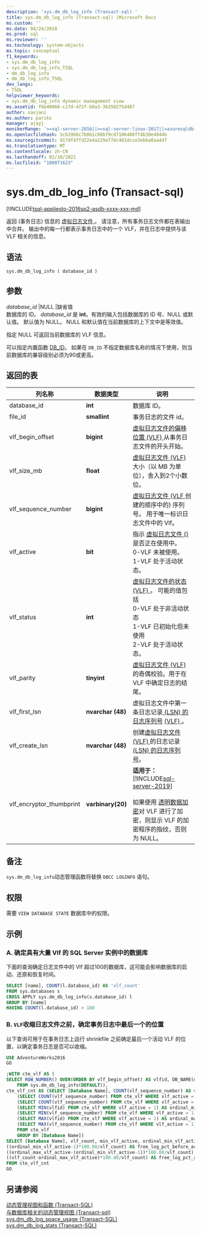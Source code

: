 ```yaml
---
description: 'sys.dm_db_log_info (Transact-sql) '
title: sys.dm_db_log_info (Transact-sql) |Microsoft Docs
ms.custom: ''
ms.date: 04/24/2018
ms.prod: sql
ms.reviewer: ''
ms.technology: system-objects
ms.topic: conceptual
f1_keywords:
- sys.dm_db_log_info
- sys.dm_db_log_info_TSQL
- dm_db_log_info
- dm_db_log_info_TSQL
dev_langs:
- TSQL
helpviewer_keywords:
- sys.dm_db_log_info dynamic management view
ms.assetid: f6b40060-c17d-472f-b0a3-3b350275d487
author: savjani
ms.author: pariks
manager: ajayj
monikerRange: '>=sql-server-2016||>=sql-server-linux-2017||=azuresqldb-mi-current'
ms.openlocfilehash: 5cb1966c7b861c60bf9cd7106480ff4b30e4844b
ms.sourcegitcommit: 917df4ffd22e4a229af7dc481dcce3ebba0aa4d7
ms.translationtype: MT
ms.contentlocale: zh-CN
ms.lasthandoff: 02/10/2021
ms.locfileid: "100071623"
---
```

# <a name="sysdm_db_log_info-transact-sql"></a>sys.dm_db_log_info (Transact-sql) 
[!INCLUDE[tsql-appliesto-2016sp2-asdb-xxxx-xxx-md](../../includes/tsql-appliesto-2016sp2-asdb-xxxx-xxx-md.md)]

返回 (事务日志) 信息的 [虚拟日志文件 ](../../relational-databases/sql-server-transaction-log-architecture-and-management-guide.md#physical_arch) 。 请注意，所有事务日志文件都在表输出中合并。 输出中的每一行都表示事务日志中的一个 VLF，并在日志中提供与该 VLF 相关的信息。

## <a name="syntax"></a>语法  
  
```  
sys.dm_db_log_info ( database_id )  
``` 

## <a name="arguments"></a>参数  
 *database_id* |NULL |缺省值  
 数据库的 ID。 *database_id* 是 **int**。有效的输入包括数据库的 ID 号、NULL 或默认值。 默认值为 NULL。 NULL 和默认值在当前数据库的上下文中是等效值。
 
 指定 NULL 可返回当前数据库的 VLF 信息。

 可以指定内置函数 [DB_ID](../../t-sql/functions/db-id-transact-sql.md)。 如果在 `DB_ID` 不指定数据库名称的情况下使用，则当前数据库的兼容级别必须为90或更高。  

## <a name="table-returned"></a>返回的表  

|列名称|数据类型|说明|  
|-----------------|---------------|-----------------|  
|database_id|**int**|数据库 ID。|
|file_id|**smallint**|事务日志的文件 id。|  
|vlf_begin_offset|**bigint** |[虚拟日志文件的偏移位置 (VLF) ](../../relational-databases/sql-server-transaction-log-architecture-and-management-guide.md#physical_arch)从事务日志文件的开头开始。|
|vlf_size_mb |**float** |[虚拟日志文件 (VLF) ](../../relational-databases/sql-server-transaction-log-architecture-and-management-guide.md#physical_arch) 大小（以 MB 为单位），舍入到2个小数位。|     
|vlf_sequence_number|**bigint** |[虚拟日志文件 (VLF ](../../relational-databases/sql-server-transaction-log-architecture-and-management-guide.md#physical_arch) 创建的顺序中的) 序列号。 用于唯一标识日志文件中的 Vlf。|
|vlf_active|**bit** |指示 [虚拟日志文件 () ](../../relational-databases/sql-server-transaction-log-architecture-and-management-guide.md#physical_arch) 是否正在使用中。 <br />0-VLF 未被使用。<br />1-VLF 处于活动状态。|
|vlf_status|**int** |[虚拟日志文件的状态 (VLF) ](../../relational-databases/sql-server-transaction-log-architecture-and-management-guide.md#physical_arch)。 可能的值包括 <br />0-VLF 处于非活动状态 <br />1-VLF 已初始化但未使用 <br /> 2-VLF 处于活动状态。|
|vlf_parity|**tinyint** |[虚拟日志文件 (VLF) ](../../relational-databases/sql-server-transaction-log-architecture-and-management-guide.md#physical_arch)的奇偶校验。用于在 VLF 中确定日志的结尾。|
|vlf_first_lsn|**nvarchar (48)** |虚拟日志文件中第一条日志记录[ (LSN) 的日志序列号](../../relational-databases/sql-server-transaction-log-architecture-and-management-guide.md#Logical_Arch) [ (VLF) ](../../relational-databases/sql-server-transaction-log-architecture-and-management-guide.md#physical_arch)。|
|vlf_create_lsn|**nvarchar (48)** |创建[虚拟日志文件 (VLF) ](../../relational-databases/sql-server-transaction-log-architecture-and-management-guide.md#physical_arch)的日志记录[ (LSN) 的日志序列号](../../relational-databases/sql-server-transaction-log-architecture-and-management-guide.md#Logical_Arch)。|
|vlf_encryptor_thumbprint|**varbinary(20)**| **适用于：** [!INCLUDE[sql-server-2019](../../includes/sssql19-md.md)] <br><br> 如果使用 [透明数据加密](../../relational-databases/security/encryption/transparent-data-encryption.md)对 VLF 进行了加密，则显示 VLF 的加密程序的指纹，否则为 NULL。 |

## <a name="remarks"></a>备注
`sys.dm_db_log_info`动态管理函数将替换 `DBCC LOGINFO` 语句。    
 
## <a name="permissions"></a>权限  
需要 `VIEW DATABASE STATE` 数据库中的权限。  
  
## <a name="examples"></a>示例  
  
### <a name="a-determing-databases-in-a-sql-server-instance-with-high-number-of-vlfs"></a>A. 确定具有大量 Vlf 的 SQL Server 实例中的数据库
下面的查询确定日志文件中的 Vlf 超过100的数据库，这可能会影响数据库的启动、还原和恢复时间。

```sql
SELECT [name], COUNT(l.database_id) AS 'vlf_count' 
FROM sys.databases s
CROSS APPLY sys.dm_db_log_info(s.database_id) l
GROUP BY [name]
HAVING COUNT(l.database_id) > 100
```

### <a name="b-determing-the-position-of-the-last-vlf-in-transaction-log-before-shrinking-the-log-file"></a>B. `VLF`收缩日志文件之前，确定事务日志中最后一个的位置

以下查询可用于在事务日志上运行 shrinkfile 之前确定最后一个活动 VLF 的位置，以确定事务日志是否可以收缩。

```sql
USE AdventureWorks2016
GO

;WITH cte_vlf AS (
SELECT ROW_NUMBER() OVER(ORDER BY vlf_begin_offset) AS vlfid, DB_NAME(database_id) AS [Database Name], vlf_sequence_number, vlf_active, vlf_begin_offset, vlf_size_mb
    FROM sys.dm_db_log_info(DEFAULT)),
cte_vlf_cnt AS (SELECT [Database Name], COUNT(vlf_sequence_number) AS vlf_count,
    (SELECT COUNT(vlf_sequence_number) FROM cte_vlf WHERE vlf_active = 0) AS vlf_count_inactive,
    (SELECT COUNT(vlf_sequence_number) FROM cte_vlf WHERE vlf_active = 1) AS vlf_count_active,
    (SELECT MIN(vlfid) FROM cte_vlf WHERE vlf_active = 1) AS ordinal_min_vlf_active,
    (SELECT MIN(vlf_sequence_number) FROM cte_vlf WHERE vlf_active = 1) AS min_vlf_active,
    (SELECT MAX(vlfid) FROM cte_vlf WHERE vlf_active = 1) AS ordinal_max_vlf_active,
    (SELECT MAX(vlf_sequence_number) FROM cte_vlf WHERE vlf_active = 1) AS max_vlf_active
    FROM cte_vlf
    GROUP BY [Database Name])
SELECT [Database Name], vlf_count, min_vlf_active, ordinal_min_vlf_active, max_vlf_active, ordinal_max_vlf_active,
((ordinal_min_vlf_active-1)*100.00/vlf_count) AS free_log_pct_before_active_log,
((ordinal_max_vlf_active-(ordinal_min_vlf_active-1))*100.00/vlf_count) AS active_log_pct,
((vlf_count-ordinal_max_vlf_active)*100.00/vlf_count) AS free_log_pct_after_active_log
FROM cte_vlf_cnt
GO
```

## <a name="see-also"></a>另请参阅  
[动态管理视图和函数 (Transact-SQL)](~/relational-databases/system-dynamic-management-views/system-dynamic-management-views.md)   
[与数据库相关的动态管理视图 &#40;Transact-sql&#41;](../../relational-databases/system-dynamic-management-views/database-related-dynamic-management-views-transact-sql.md)   
[sys.dm_db_log_space_usage &#40;Transact-SQL&#41;](../../relational-databases/system-dynamic-management-views/sys-dm-db-log-space-usage-transact-sql.md)   
[sys.dm_db_log_stats (Transact-SQL)](../../relational-databases/system-dynamic-management-views/sys-dm-db-log-stats-transact-sql.md)

